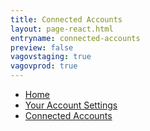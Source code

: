 ```yaml
---
title: Connected Accounts
layout: page-react.html
entryname: connected-accounts
preview: false
vagovstaging: true
vagovprod: true
---
```

<nav aria-label="Breadcrumb" aria-live="polite" class="va-nav-breadcrumbs" id="va-breadcrumbs">
  <ul class="row va-nav-breadcrumbs-list columns" id="va-breadcrumbs-list">
    <li><a href="/" onClick="recordEvent({ event: 'nav-breadcrumb', 'nav-breadcrumb-section': 'home' });">Home</a></li>
    <li><a href="/account/">Your Account Settings</a></li>
    <li><a aria-current="page" href="/account/connected-accounts/">Connected Accounts</a></li>
  </ul>
</nav>
